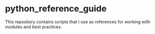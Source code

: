 # python_reference_guide
This repository contains scripts that I use as references for working with modules and best practices.
